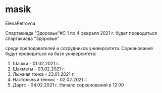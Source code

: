 # masik
ElenaPetrovna

Спартакиада "Здоровье"#C 1 по 4 февраля 2021 г. будет проводиться спартакиада "Здоровье"


среди преподавателей и сотрудников университета.
Соревнования будут проводиться на базе университета:
1. Шашки - 01.02.2021 г.
2. Шахматы - 03.02.2021 г.
3. Лыжная гонка - 23.01.2021 г.
4. Настольный теннис - 02.02.2021 г.
5. Дартс - 04.02.2021 г.
Начало соревнований в 12.00
